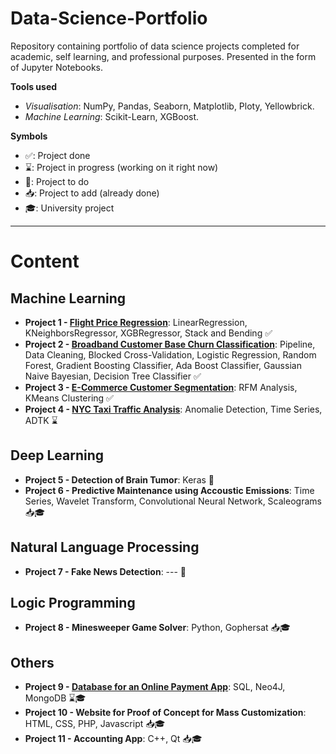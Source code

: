 # Data-Science-Portfolio
Repository containing portfolio of data science projects completed for academic, self learning, and professional purposes. Presented in the form of Jupyter Notebooks.

**Tools used**

- *Visualisation*: NumPy, Pandas, Seaborn, Matplotlib, Ploty, Yellowbrick.
- *Machine Learning*: Scikit-Learn, XGBoost.

**Symbols**

- ✅: Project done
- ⌛️: Project in progress (working on it right now)
- 📌: Project to do
- 📥: Project to add (already done)
- 🎓: University project

---

# Content

## Machine Learning

- **Project 1 - [Flight Price Regression](https://github.com/julienjta/Data-Science-Portfolio/tree/main/Project%201 "Flight Price Prediction")**: LinearRegression, KNeighborsRegressor, XGBRegressor, Stack and Bending ✅
- **Project 2 - [Broadband Customer Base Churn Classification](https://github.com/julienjta/Data-Science-Portfolio/tree/main/Project%202 "Broadband Customer Base Churn Classification")**: Pipeline, Data Cleaning, Blocked Cross-Validation, Logistic Regression, Random Forest, Gradient Boosting Classifier, Ada Boost Classifier, Gaussian Naive Bayesian, Decision Tree Classifier ✅
- **Project 3 - [E-Commerce Customer Segmentation](https://github.com/julienjta/Data-Science-Portfolio/tree/main/Project%203 "UK Retail Customer Segmentation")**: RFM Analysis, KMeans Clustering ✅
- **Project 4 - [NYC Taxi Traffic Analysis](https://github.com/julienjta/Data-Science-Portfolio/tree/main/Project%204 "NYC Taxi Traffic Analysis")**: Anomalie Detection, Time Series, ADTK ⌛️


## Deep Learning

- **Project 5 - Detection of Brain Tumor**: Keras 📌
- **Project 6 - Predictive Maintenance using Accoustic Emissions**: Time Series, Wavelet Transform, Convolutional Neural Network, Scaleograms 📥🎓


## Natural Language Processing

- **Project 7 - Fake News Detection**: --- 📌

## Logic Programming

- **Project 8 - Minesweeper Game Solver**: Python, Gophersat 📥🎓

## Others

- **Project 9 - [Database for an Online Payment App](https://github.com/julienjta/Data-Science-Portfolio/tree/main/Project%209 "Database for an Online Payment App")**: SQL, Neo4J, MongoDB ⌛️🎓
- **Project 10 - Website for Proof of Concept for Mass Customization**: HTML, CSS, PHP, Javascript 📥🎓
- **Project 11 - Accounting App**: C++, Qt 📥🎓


